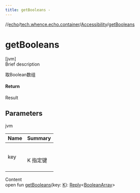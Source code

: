 ```yaml
---
title: getBooleans -
---
```

//[echo](../../index.md)/[tech.whence.echo.container](../index.md)/[Accessibility](index.md)/[getBooleans](get-booleans.md)



# getBooleans  
[jvm]  
Brief description  


取Boolean数组



#### Return  


Result<BooleanArray>



## Parameters  
  
jvm  
  
|  Name|  Summary| 
|---|---|
| key| <br><br>K 指定键<br><br>
  
  
Content  
open fun [getBooleans](get-booleans.md)(key: [K](index.md)): [Reply](../-reply/index.md)<[BooleanArray](https://kotlinlang.org/api/latest/jvm/stdlib/kotlin/-boolean-array/index.html)>  



